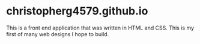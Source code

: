 # christopherg4579.github.io
This is a front end application that was written in HTML and CSS. This is my first of many web designs I hope to build. 
